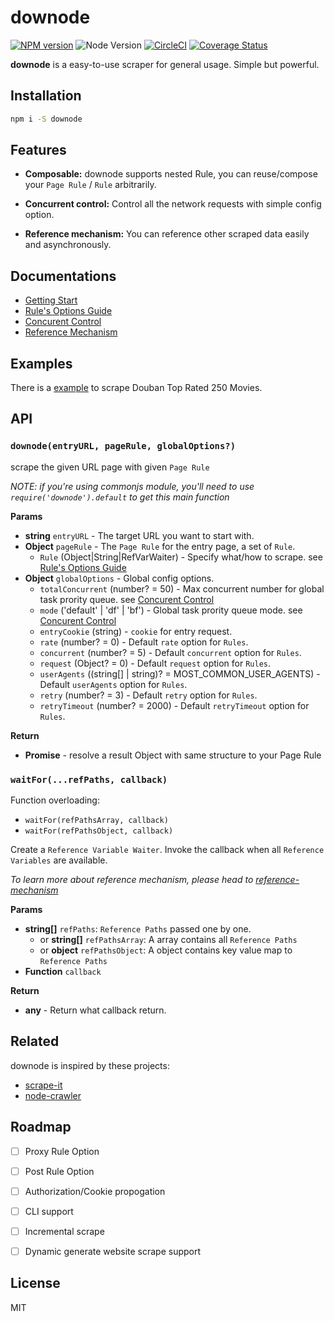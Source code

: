 # downode

[![NPM version](https://img.shields.io/npm/v/downode.svg?style=flat-square)](https://npmjs.com/package/downode) ![Node Version](https://img.shields.io/badge/node-7.6.0+-brightgreen.svg?style=flat-square) [![CircleCI](https://img.shields.io/circleci/token/7f386e510229d21208ec6b8443fb73f4ad595982/project/github/ceoimon/downode/master.svg?style=flat-square)](https://circleci.com/gh/ceoimon/downode) [![Coverage Status](https://coveralls.io/repos/github/ceoimon/downode/badge.svg?branch=master&style=flat-square)](https://coveralls.io/github/ceoimon/downode?branch=master)

**downode** is a easy-to-use scraper for general usage. Simple but powerful.


## Installation

```bash
npm i -S downode
```


## Features

- **Composable:** downode supports nested Rule, you can reuse/compose your `Page Rule` / `Rule` arbitrarily.

- **Concurrent control:** Control all the network requests with simple config option.

- **Reference mechanism:** You can reference other scraped data easily and asynchronously.


## Documentations

- [Getting Start](./docs/quick-start.md)
- [Rule's Options Guide](./docs/options-guide.md)
- [Concurent Control](./docs/concurrent-control.md)
- [Reference Mechanism](./docs/reference-mechanism.md)


## Examples

There is a [example](./examples/douban-top-rated-250-movies.js) to scrape Douban Top Rated 250 Movies.

## API

### `downode(entryURL, pageRule, globalOptions?)`

scrape the given URL page with given `Page Rule`

*NOTE: if you're using commonjs module, you'll need to use `require('downode').default` to get this main function*

**Params**

- **string** `entryURL` - The target URL you want to start with.
- **Object** `pageRule` - The `Page Rule` for the entry page, a set of `Rule`.
	- `Rule` (Object|String|RefVarWaiter) - Specify what/how to scrape. see [Rule's Options Guide](./docs/options-guide.md)
- **Object** `globalOptions` - Global config options. 
	- `totalConcurrent` (number? = 50) - Max concurrent number for global task prority queue. see [Concurent Control](./docs/concurrent-control.md)
	- `mode` ('default' | 'df' | 'bf') - Global task prority queue mode. see [Concurent Control](./docs/concurrent-control.md)
	- `entryCookie` (string) - `cookie` for entry request.
	- `rate` (number? = 0) - Default `rate` option for `Rules`.
	- `concurrent` (number? = 5) - Default `concurrent` option for `Rules`.
	- `request` (Object? = 0) - Default `request` option for `Rules`.
	- `userAgents` ((string[] | string)? = MOST_COMMON_USER_AGENTS) - Default `userAgents` option for `Rules`.
	- `retry` (number? = 3) - Default `retry` option for `Rules`.
	- `retryTimeout` (number? = 2000) - Default `retryTimeout` option for `Rules`.
	
**Return**

- **Promise** - resolve a result Object with same structure to your Page Rule


### `waitFor(...refPaths, callback)`

Function overloading: 
- `waitFor(refPathsArray, callback)`
- `waitFor(refPathsObject, callback)`

Create a `Reference Variable Waiter`. Invoke the callback when all `Reference Variables` are available.

*To learn more about reference mechanism, please head to [reference-mechanism](./docs/reference-mechanism.md)*

**Params**

- **string[]** `refPaths`: `Reference Paths` passed one by one.
	- or **string[]** `refPathsArray`: A array contains all `Reference Paths`
	- or **object** `refPathsObject`: A object contains key value map to `Reference Paths`
- **Function** `callback`

**Return**

- **any** - Return what callback return.


## Related

downode is inspired by these projects:

- [scrape-it](https://github.com/IonicaBizau/scrape-it)
- [node-crawler](https://github.com/bda-research/node-crawler)


## Roadmap

- [ ] Proxy Rule Option
- [ ] Post Rule Option
- [ ] Authorization/Cookie propogation
- [ ] CLI support
- [ ] Incremental scrape
- [ ] Dynamic generate website scrape support


## License

MIT
